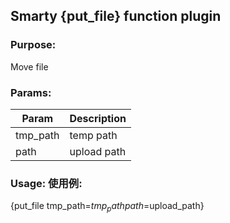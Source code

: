 ## Smarty {put_file} function plugin

### Purpose:
Move file

### Params:
Param | Description
--- | ---
tmp_path | temp path
path | upload path

### Usage: 使用例:
{put_file tmp_path=$tmp_path path=$upload_path}
